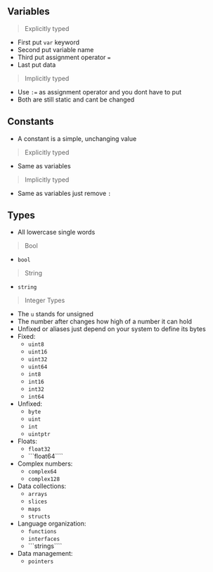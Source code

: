## Variables
> Explicitly typed

 * First put ```var``` keyword
 * Second put variable name
 * Third put assignment operator ```=```
 * Last put data  

> Implicitly typed   

  * Use ```:=``` as assignment operator and you dont have to put
  * Both are still static and cant be changed
## Constants
* A constant is a simple, unchanging value

> Explicitly typed  

  * Same as variables

> Implicitly typed

  * Same as variables just remove ```:```
## Types
* All lowercase single words

> Bool  

* ```bool```

> String  

  * ```string```

> Integer Types  

* The ```u``` stands for unsigned
* The number after changes how high of a number it can hold
* Unfixed or aliases just depend on your system to define its bytes
* Fixed:
  * ```uint8```
  * ```uint16```
  * ```uint32```
  * ```uint64```
  * ```int8```
  * ```int16```
  * ```int32```
  * ```int64```
* Unfixed:
  * ```byte```
  * ```uint```
  * ```int```
  * ```uintptr```
* Floats:
  * ```float32```
  * ```float64````
* Complex numbers:
  * ```complex64```
  * ```complex128```
* Data collections:
  * ```arrays```
  * ```slices```
  * ```maps```
  * ```structs```
* Language organization:
  * ```functions```
  * ```interfaces```
  * ```strings````
* Data management:
  * ```pointers```
